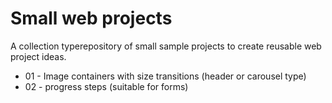 # Small web projects

A collection typerepository of small sample projects to create reusable web project ideas.

-   01 - Image containers with size transitions (header or carousel type)
-   02 - progress steps (suitable for forms)

